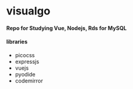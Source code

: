 # visualgo
 
#### Repo for Studying Vue, Nodejs, Rds for MySQL

#### libraries
- picocss
- expressjs
- vuejs
- pyodide
- codemirror